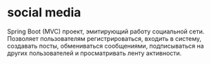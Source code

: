 # social media

Spring Boot (MVC) проект, эмитирующий работу социальной сети. Позволяет пользователям регистрироваться, входить в систему, создавать посты, обмениваться сообщениями, подписываться на других пользователей и просматривать ленту активности.
